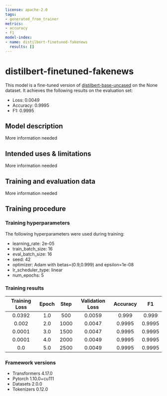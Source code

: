 ```yaml
---
license: apache-2.0
tags:
- generated_from_trainer
metrics:
- accuracy
- f1
model-index:
- name: distilbert-finetuned-fakenews
  results: []
---
```


<!-- This model card has been generated automatically according to the information the Trainer had access to. You
should probably proofread and complete it, then remove this comment. -->

# distilbert-finetuned-fakenews

This model is a fine-tuned version of [distilbert-base-uncased](https://huggingface.co/distilbert-base-uncased) on the None dataset.
It achieves the following results on the evaluation set:
- Loss: 0.0049
- Accuracy: 0.9995
- F1: 0.9995

## Model description

More information needed

## Intended uses & limitations

More information needed

## Training and evaluation data

More information needed

## Training procedure

### Training hyperparameters

The following hyperparameters were used during training:
- learning_rate: 2e-05
- train_batch_size: 16
- eval_batch_size: 16
- seed: 42
- optimizer: Adam with betas=(0.9,0.999) and epsilon=1e-08
- lr_scheduler_type: linear
- num_epochs: 5

### Training results

| Training Loss | Epoch | Step | Validation Loss | Accuracy | F1     |
|:-------------:|:-----:|:----:|:---------------:|:--------:|:------:|
| 0.0392        | 1.0   | 500  | 0.0059          | 0.999    | 0.999  |
| 0.002         | 2.0   | 1000 | 0.0047          | 0.9995   | 0.9995 |
| 0.0001        | 3.0   | 1500 | 0.0047          | 0.9995   | 0.9995 |
| 0.0001        | 4.0   | 2000 | 0.0049          | 0.9995   | 0.9995 |
| 0.0           | 5.0   | 2500 | 0.0049          | 0.9995   | 0.9995 |


### Framework versions

- Transformers 4.17.0
- Pytorch 1.10.0+cu111
- Datasets 2.0.0
- Tokenizers 0.12.0
